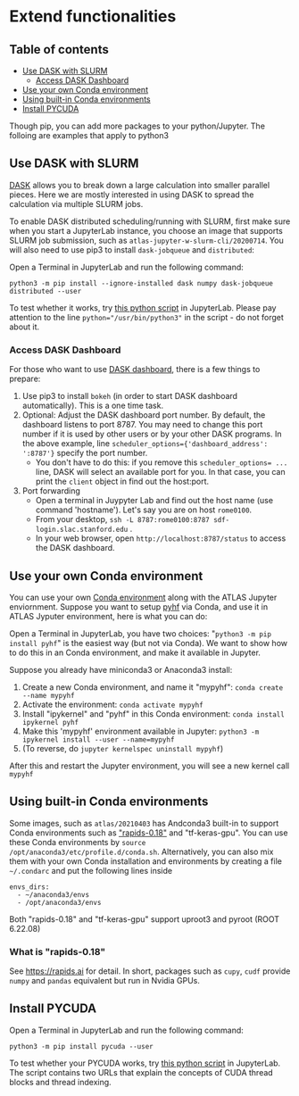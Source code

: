 # Extend functionalities

## Table of contents
+ [Use DASK with SLURM](#use-dask-with-slurm)
    + [Access DASK Dashboard](#access-dask-dashboard)
+ [Use your own Conda environment](#use-your-own-conda-environment)
+ [Using built-in Conda environments](#using-built-in-conda-environments)
+ [Install PYCUDA](#install-pycuda)

Though pip, you can add more packages to your python/Jupyter. The folloing are examples that apply to python3

## Use DASK with SLURM

[DASK](https://docs.dask.org/en/latest/) allows you to break down a large calculation into smaller parallel pieces. Here we are mostly interested in using DASK to spread the calculation via multiple SLURM jobs.

To enable DASK distributed scheduling/running with SLURM, first make sure when you start a JupyterLab instance, you choose an image that supports SLURM job submission, such as `atlas-jupyter-w-slurm-cli/20200714`. You will also need to use pip3 to install `dask-jobqueue` and `distributed`:

Open a Terminal in JupyterLab and run the following command:

`python3 -m pip install --ignore-installed dask numpy dask-jobqueue distributed --user`

To test whether it works, try [this python script](dask.slurm.test.py.txt) in JupyterLab. Please pay attention to the line `python="/usr/bin/python3"` in the script - do not forget about it. 

### Access DASK Dashboard

For those who want to use [DASK dashboard](https://docs.dask.org/en/latest/diagnostics-distributed.html), there is a few 
things to prepare: 

1. Use pip3 to install `bokeh` (in order to start DASK dashboard automatically). This is a one time task.
2. Optional: Adjust the DASK dashboard port number. By default, the dashboard listens to port 8787. You may need to 
   change this port number if it is used by other users or by your other DASK programs. In the above example, line 
   `scheduler_options={'dashboard_address': ':8787'}` specify the port number.
    * You don't have to do this: if you remove this `scheduler_options= ...` line, DASK will select an available port for 
      you. In that case, you can print the `client` object in find out the host:port. 
3. Port forwarding
    * Open a terminal in Juypyter Lab and find out the host name (use command 'hostname'). Let's say you are on host 
      `rome0100`.
    * From your desktop, `ssh -L 8787:rome0100:8787 sdf-login.slac.stanford.edu` .
    * In your web browser, open `http://localhost:8787/status` to access the DASK dashboard.

## Use your own Conda environment 

You can use your own [Conda environment](https://conda.io/projects/conda/en/latest/user-guide/install/linux.html#) along with the ATLAS Jupyter enviornment. Suppose you want to setup
[pyhf](https://github.com/scikit-hep/pyhf) via Conda, and use it in ATLAS Jyputer environment, here is what you can do:

Open a Terminal in JupyterLab, you have two choices: "`python3 -m pip install pyhf`" is the easiest way (but not via Conda). We want to show how to do this in an Conda environment, and make it available in Jupyter. 

Suppose you already have miniconda3 or Anaconda3 install:

1. Create a new Conda environment, and name it "mypyhf": `conda create --name mypyhf`
2. Activate the environment: `conda activate mypyhf`
3. Install "ipykernel" and "pyhf" in this Conda environment: `conda install ipykernel pyhf`
4. Make this 'mypyhf' environment available in Jupyter: `python3 -m ipykernel install --user --name=mypyhf`
5. (To reverse, do `jupyter kernelspec uninstall mypyhf`)

After this and restart the Jupyter environment, you will see a new kernel call `mypyhf`

## Using built-in Conda environments

Some images, such as `atlas/20210403` has Andconda3 built-in to support Conda environments such as
["rapids-0.18"](https://rapids.ai/start.html) and "tf-keras-gpu". You can use these Conda environments by
`source /opt/anaconda3/etc/profile.d/conda.sh`. Alternatively, you can also mix them with your own Conda 
installation and environments by creating a file `~/.condarc` and put the following lines inside
```
envs_dirs:
  - ~/anaconda3/envs
  - /opt/anaconda3/envs
```

Both "rapids-0.18" and "tf-keras-gpu" support uproot3 and pyroot (ROOT 6.22.08)

### What is "rapids-0.18"
See https://rapids.ai for detail. In short, packages such as `cupy`, `cudf` provide `numpy` and `pandas`
equivalent but run in Nvidia GPUs.

## Install PYCUDA

Open a Terminal in JupyterLab and run the following command:

`python3 -m pip install pycuda --user`

To test whether your PYCUDA works, try [this python script](pycuda.test.py.txt) in JupyterLab. The script contains two URLs that explain the concepts of CUDA thread blocks and thread indexing.

